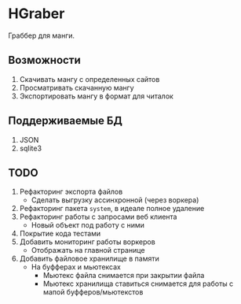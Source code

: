 # HGraber

Граббер для манги.

## Возможности

1. Скачивать мангу с определенных сайтов
2. Просматривать скачанную мангу
3. Экспортировать мангу в формат для читалок

## Поддерживаемые БД

1. JSON
2. sqlite3

## TODO

1. Рефакторинг экспорта файлов
   - Сделать выгрузку ассинхронной (через воркера)
2. Рефакторинг пакета `system`, в идеале полное удаление
3. Рефакторинг работы с запросами веб клиента
   - Новый объект под работу с ними
4. Покрытие кода тестами
5. Добавить мониторинг работы воркеров
   - Отображать на главной странице
6. Добавить файловое хранилище в памяти
   - На буфферах и мьютексах
     - Мьютекс файла снимается при закрытии файла
     - Мьютекс хранилища ставиться снимается для работы с мапой буфферов/мьютекстов
